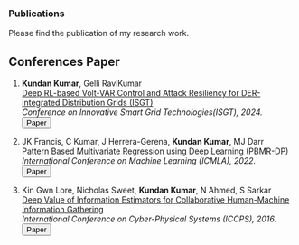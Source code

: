 ### Publications

Please find the publication of my research work. 

<!-- ## Journals Paper

1. **Kundan Kumar**, RaviKumar Gelli   
[Physics-based Deep Reinforcement Learning for Grid-Resilient Volt-VAR Control Application]()   
*IEEE Transactions on Smart Grid, 2023.*   
[<button type="button" class="btn btn-info">Paper</button>]() -->

## Conferences Paper

1. **Kundan Kumar**, Gelli RaviKumar    
[Deep RL-based Volt-VAR Control and Attack Resiliency for DER-integrated Distribution Grids (ISGT)]()   
*Conference on Innovative Smart Grid Technologies(ISGT), 2024.*   
[<button type="button" class="btn btn-info">Paper</button>](https://arxiv.org/abs/2202.13541)

2. JK Francis, C Kumar, J Herrera-Gerena, **Kundan Kumar**, MJ Darr     
[Pattern Based Multivariate Regression using Deep Learning (PBMR-DP)]()   
*International Conference on Machine Learning (ICMLA), 2022.*   
[<button type="button" class="btn btn-info">Paper</button>](https://arxiv.org/abs/2202.13541)

3. Kin Gwn Lore, Nicholas Sweet, **Kundan Kumar**, N Ahmed, S Sarkar    
[Deep Value of Information Estimators for Collaborative Human-Machine Information Gathering]()   
*International Conference on Cyber-Physical Systems (ICCPS), 2016.*   
[<button type="button" class="btn btn-info">Paper</button>](https://arxiv.org/abs/1512.07592)
